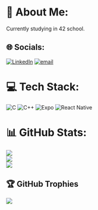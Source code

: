 # 💫 About Me:
Currently studying in 42 school.


## 🌐 Socials:
[![LinkedIn](https://img.shields.io/badge/LinkedIn-%230077B5.svg?logo=linkedin&logoColor=white)](https://www.linkedin.com/in/tao-malbeck-648419286/) [![email](https://img.shields.io/badge/Email-D14836?logo=gmail&logoColor=white)](mailto:malbecktao@gmail.com) 

# 💻 Tech Stack:
![C](https://img.shields.io/badge/c-%2300599C.svg?style=for-the-badge&logo=c&logoColor=white) ![C++](https://img.shields.io/badge/C++-00599C?style=for-the-badge&logo=c%2b%2b&logoColor=white) ![Expo](https://img.shields.io/badge/expo-1C1E24?style=for-the-badge&logo=expo&logoColor=#D04A37) ![React Native](https://img.shields.io/badge/react_native-%2320232a.svg?style=for-the-badge&logo=react&logoColor=%2361DAFB)
# 📊 GitHub Stats:
![](https://github-readme-stats.vercel.app/api?username=Taki-do&theme=dark&hide_border=false&include_all_commits=false&count_private=true)<br/>
![](https://github-readme-streak-stats.herokuapp.com/?user=Taki-do&theme=dark&hide_border=false)<br/>
![](https://github-readme-stats.vercel.app/api/top-langs/?username=Taki-do&theme=dark&hide_border=false&include_all_commits=false&count_private=true&layout=compact)

## 🏆 GitHub Trophies
![](https://github-profile-trophy.vercel.app/?username=Taki-do&theme=radical&no-frame=false&no-bg=false&margin-w=4)
